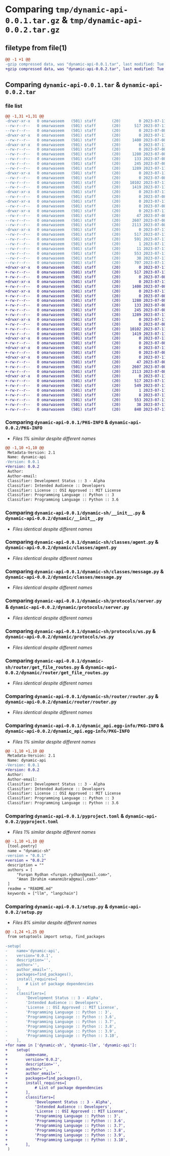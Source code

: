 # Comparing `tmp/dynamic-api-0.0.1.tar.gz` & `tmp/dynamic-api-0.0.2.tar.gz`

## filetype from file(1)

```diff
@@ -1 +1 @@
-gzip compressed data, was "dynamic-api-0.0.1.tar", last modified: Tue Jul 11 22:02:09 2023, max compression
+gzip compressed data, was "dynamic-api-0.0.2.tar", last modified: Tue Jul 11 22:14:41 2023, max compression
```

## Comparing `dynamic-api-0.0.1.tar` & `dynamic-api-0.0.2.tar`

### file list

```diff
@@ -1,31 +1,31 @@
-drwxr-xr-x   0 omarwaseem   (501) staff       (20)        0 2023-07-11 22:02:09.575732 dynamic-api-0.0.1/
--rw-r--r--   0 omarwaseem   (501) staff       (20)      517 2023-07-11 22:02:09.575569 dynamic-api-0.0.1/PKG-INFO
--rw-r--r--   0 omarwaseem   (501) staff       (20)        0 2023-07-08 22:39:44.000000 dynamic-api-0.0.1/README.md
-drwxr-xr-x   0 omarwaseem   (501) staff       (20)        0 2023-07-11 22:02:09.572696 dynamic-api-0.0.1/dynamic-sh/
--rw-r--r--   0 omarwaseem   (501) staff       (20)     1400 2023-07-08 22:39:44.000000 dynamic-api-0.0.1/dynamic-sh/__init__.py
-drwxr-xr-x   0 omarwaseem   (501) staff       (20)        0 2023-07-11 22:02:09.573580 dynamic-api-0.0.1/dynamic-sh/classes/
--rw-r--r--   0 omarwaseem   (501) staff       (20)        0 2023-07-08 22:39:44.000000 dynamic-api-0.0.1/dynamic-sh/classes/__init__.py
--rw-r--r--   0 omarwaseem   (501) staff       (20)     1280 2023-07-08 22:39:44.000000 dynamic-api-0.0.1/dynamic-sh/classes/agent.py
--rw-r--r--   0 omarwaseem   (501) staff       (20)      133 2023-07-08 22:39:44.000000 dynamic-api-0.0.1/dynamic-sh/classes/chain.py
--rw-r--r--   0 omarwaseem   (501) staff       (20)      245 2023-07-08 22:39:44.000000 dynamic-api-0.0.1/dynamic-sh/classes/logger.py
--rw-r--r--   0 omarwaseem   (501) staff       (20)     1289 2023-07-11 18:24:11.000000 dynamic-api-0.0.1/dynamic-sh/classes/message.py
-drwxr-xr-x   0 omarwaseem   (501) staff       (20)        0 2023-07-11 22:02:09.574169 dynamic-api-0.0.1/dynamic-sh/protocols/
--rw-r--r--   0 omarwaseem   (501) staff       (20)        0 2023-07-08 22:39:44.000000 dynamic-api-0.0.1/dynamic-sh/protocols/__init__.py
--rw-r--r--   0 omarwaseem   (501) staff       (20)    10102 2023-07-11 18:24:11.000000 dynamic-api-0.0.1/dynamic-sh/protocols/server.py
--rw-r--r--   0 omarwaseem   (501) staff       (20)     1419 2023-07-11 18:24:11.000000 dynamic-api-0.0.1/dynamic-sh/protocols/ws.py
-drwxr-xr-x   0 omarwaseem   (501) staff       (20)        0 2023-07-11 22:02:09.574397 dynamic-api-0.0.1/dynamic-sh/request/
--rw-r--r--   0 omarwaseem   (501) staff       (20)        0 2023-07-08 22:39:44.000000 dynamic-api-0.0.1/dynamic-sh/request/__init__.py
-drwxr-xr-x   0 omarwaseem   (501) staff       (20)        0 2023-07-11 22:02:09.574538 dynamic-api-0.0.1/dynamic-sh/response/
--rw-r--r--   0 omarwaseem   (501) staff       (20)        0 2023-07-08 22:39:44.000000 dynamic-api-0.0.1/dynamic-sh/response/__init__.py
-drwxr-xr-x   0 omarwaseem   (501) staff       (20)        0 2023-07-11 22:02:09.574940 dynamic-api-0.0.1/dynamic-sh/router/
--rw-r--r--   0 omarwaseem   (501) staff       (20)       47 2023-07-08 22:39:44.000000 dynamic-api-0.0.1/dynamic-sh/router/__init__.py
--rw-r--r--   0 omarwaseem   (501) staff       (20)     2607 2023-07-08 22:39:44.000000 dynamic-api-0.0.1/dynamic-sh/router/get_file_routes.py
--rw-r--r--   0 omarwaseem   (501) staff       (20)     2113 2023-07-08 22:39:44.000000 dynamic-api-0.0.1/dynamic-sh/router/router.py
-drwxr-xr-x   0 omarwaseem   (501) staff       (20)        0 2023-07-11 22:02:09.575413 dynamic-api-0.0.1/dynamic_api.egg-info/
--rw-r--r--   0 omarwaseem   (501) staff       (20)      517 2023-07-11 22:02:09.000000 dynamic-api-0.0.1/dynamic_api.egg-info/PKG-INFO
--rw-r--r--   0 omarwaseem   (501) staff       (20)      591 2023-07-11 22:02:09.000000 dynamic-api-0.0.1/dynamic_api.egg-info/SOURCES.txt
--rw-r--r--   0 omarwaseem   (501) staff       (20)        1 2023-07-11 22:02:09.000000 dynamic-api-0.0.1/dynamic_api.egg-info/dependency_links.txt
--rw-r--r--   0 omarwaseem   (501) staff       (20)       11 2023-07-11 22:02:09.000000 dynamic-api-0.0.1/dynamic_api.egg-info/top_level.txt
--rw-r--r--   0 omarwaseem   (501) staff       (20)      553 2023-07-11 18:51:44.000000 dynamic-api-0.0.1/pyproject.toml
--rw-r--r--   0 omarwaseem   (501) staff       (20)       38 2023-07-11 22:02:09.575774 dynamic-api-0.0.1/setup.cfg
--rw-r--r--   0 omarwaseem   (501) staff       (20)      707 2023-07-11 22:02:05.000000 dynamic-api-0.0.1/setup.py
+drwxr-xr-x   0 omarwaseem   (501) staff       (20)        0 2023-07-11 22:14:41.735797 dynamic-api-0.0.2/
+-rw-r--r--   0 omarwaseem   (501) staff       (20)      517 2023-07-11 22:14:41.735692 dynamic-api-0.0.2/PKG-INFO
+-rw-r--r--   0 omarwaseem   (501) staff       (20)        0 2023-07-08 22:39:44.000000 dynamic-api-0.0.2/README.md
+drwxr-xr-x   0 omarwaseem   (501) staff       (20)        0 2023-07-11 22:14:41.734026 dynamic-api-0.0.2/dynamic/
+-rw-r--r--   0 omarwaseem   (501) staff       (20)     1400 2023-07-08 22:39:44.000000 dynamic-api-0.0.2/dynamic/__init__.py
+drwxr-xr-x   0 omarwaseem   (501) staff       (20)        0 2023-07-11 22:14:41.734465 dynamic-api-0.0.2/dynamic/classes/
+-rw-r--r--   0 omarwaseem   (501) staff       (20)        0 2023-07-08 22:39:44.000000 dynamic-api-0.0.2/dynamic/classes/__init__.py
+-rw-r--r--   0 omarwaseem   (501) staff       (20)     1280 2023-07-08 22:39:44.000000 dynamic-api-0.0.2/dynamic/classes/agent.py
+-rw-r--r--   0 omarwaseem   (501) staff       (20)      133 2023-07-08 22:39:44.000000 dynamic-api-0.0.2/dynamic/classes/chain.py
+-rw-r--r--   0 omarwaseem   (501) staff       (20)      245 2023-07-08 22:39:44.000000 dynamic-api-0.0.2/dynamic/classes/logger.py
+-rw-r--r--   0 omarwaseem   (501) staff       (20)     1289 2023-07-11 18:24:11.000000 dynamic-api-0.0.2/dynamic/classes/message.py
+drwxr-xr-x   0 omarwaseem   (501) staff       (20)        0 2023-07-11 22:14:41.734731 dynamic-api-0.0.2/dynamic/protocols/
+-rw-r--r--   0 omarwaseem   (501) staff       (20)        0 2023-07-08 22:39:44.000000 dynamic-api-0.0.2/dynamic/protocols/__init__.py
+-rw-r--r--   0 omarwaseem   (501) staff       (20)    10102 2023-07-11 18:24:11.000000 dynamic-api-0.0.2/dynamic/protocols/server.py
+-rw-r--r--   0 omarwaseem   (501) staff       (20)     1419 2023-07-11 18:24:11.000000 dynamic-api-0.0.2/dynamic/protocols/ws.py
+drwxr-xr-x   0 omarwaseem   (501) staff       (20)        0 2023-07-11 22:14:41.734820 dynamic-api-0.0.2/dynamic/request/
+-rw-r--r--   0 omarwaseem   (501) staff       (20)        0 2023-07-08 22:39:44.000000 dynamic-api-0.0.2/dynamic/request/__init__.py
+drwxr-xr-x   0 omarwaseem   (501) staff       (20)        0 2023-07-11 22:14:41.734892 dynamic-api-0.0.2/dynamic/response/
+-rw-r--r--   0 omarwaseem   (501) staff       (20)        0 2023-07-08 22:39:44.000000 dynamic-api-0.0.2/dynamic/response/__init__.py
+drwxr-xr-x   0 omarwaseem   (501) staff       (20)        0 2023-07-11 22:14:41.735161 dynamic-api-0.0.2/dynamic/router/
+-rw-r--r--   0 omarwaseem   (501) staff       (20)       47 2023-07-08 22:39:44.000000 dynamic-api-0.0.2/dynamic/router/__init__.py
+-rw-r--r--   0 omarwaseem   (501) staff       (20)     2607 2023-07-08 22:39:44.000000 dynamic-api-0.0.2/dynamic/router/get_file_routes.py
+-rw-r--r--   0 omarwaseem   (501) staff       (20)     2113 2023-07-08 22:39:44.000000 dynamic-api-0.0.2/dynamic/router/router.py
+drwxr-xr-x   0 omarwaseem   (501) staff       (20)        0 2023-07-11 22:14:41.735555 dynamic-api-0.0.2/dynamic_api.egg-info/
+-rw-r--r--   0 omarwaseem   (501) staff       (20)      517 2023-07-11 22:14:41.000000 dynamic-api-0.0.2/dynamic_api.egg-info/PKG-INFO
+-rw-r--r--   0 omarwaseem   (501) staff       (20)      549 2023-07-11 22:14:41.000000 dynamic-api-0.0.2/dynamic_api.egg-info/SOURCES.txt
+-rw-r--r--   0 omarwaseem   (501) staff       (20)        1 2023-07-11 22:14:41.000000 dynamic-api-0.0.2/dynamic_api.egg-info/dependency_links.txt
+-rw-r--r--   0 omarwaseem   (501) staff       (20)        8 2023-07-11 22:14:41.000000 dynamic-api-0.0.2/dynamic_api.egg-info/top_level.txt
+-rw-r--r--   0 omarwaseem   (501) staff       (20)      553 2023-07-11 22:13:47.000000 dynamic-api-0.0.2/pyproject.toml
+-rw-r--r--   0 omarwaseem   (501) staff       (20)       38 2023-07-11 22:14:41.735830 dynamic-api-0.0.2/setup.cfg
+-rw-r--r--   0 omarwaseem   (501) staff       (20)      840 2023-07-11 22:14:34.000000 dynamic-api-0.0.2/setup.py
```

### Comparing `dynamic-api-0.0.1/PKG-INFO` & `dynamic-api-0.0.2/PKG-INFO`

 * *Files 1% similar despite different names*

```diff
@@ -1,10 +1,10 @@
 Metadata-Version: 2.1
 Name: dynamic-api
-Version: 0.0.1
+Version: 0.0.2
 Author: 
 Author-email: 
 Classifier: Development Status :: 3 - Alpha
 Classifier: Intended Audience :: Developers
 Classifier: License :: OSI Approved :: MIT License
 Classifier: Programming Language :: Python :: 3
 Classifier: Programming Language :: Python :: 3.6
```

### Comparing `dynamic-api-0.0.1/dynamic-sh/__init__.py` & `dynamic-api-0.0.2/dynamic/__init__.py`

 * *Files identical despite different names*

### Comparing `dynamic-api-0.0.1/dynamic-sh/classes/agent.py` & `dynamic-api-0.0.2/dynamic/classes/agent.py`

 * *Files identical despite different names*

### Comparing `dynamic-api-0.0.1/dynamic-sh/classes/message.py` & `dynamic-api-0.0.2/dynamic/classes/message.py`

 * *Files identical despite different names*

### Comparing `dynamic-api-0.0.1/dynamic-sh/protocols/server.py` & `dynamic-api-0.0.2/dynamic/protocols/server.py`

 * *Files identical despite different names*

### Comparing `dynamic-api-0.0.1/dynamic-sh/protocols/ws.py` & `dynamic-api-0.0.2/dynamic/protocols/ws.py`

 * *Files identical despite different names*

### Comparing `dynamic-api-0.0.1/dynamic-sh/router/get_file_routes.py` & `dynamic-api-0.0.2/dynamic/router/get_file_routes.py`

 * *Files identical despite different names*

### Comparing `dynamic-api-0.0.1/dynamic-sh/router/router.py` & `dynamic-api-0.0.2/dynamic/router/router.py`

 * *Files identical despite different names*

### Comparing `dynamic-api-0.0.1/dynamic_api.egg-info/PKG-INFO` & `dynamic-api-0.0.2/dynamic_api.egg-info/PKG-INFO`

 * *Files 1% similar despite different names*

```diff
@@ -1,10 +1,10 @@
 Metadata-Version: 2.1
 Name: dynamic-api
-Version: 0.0.1
+Version: 0.0.2
 Author: 
 Author-email: 
 Classifier: Development Status :: 3 - Alpha
 Classifier: Intended Audience :: Developers
 Classifier: License :: OSI Approved :: MIT License
 Classifier: Programming Language :: Python :: 3
 Classifier: Programming Language :: Python :: 3.6
```

### Comparing `dynamic-api-0.0.1/pyproject.toml` & `dynamic-api-0.0.2/pyproject.toml`

 * *Files 1% similar despite different names*

```diff
@@ -1,10 +1,10 @@
 [tool.poetry]
 name = "dynamic-sh"
-version = "0.0.1"
+version = "0.0.2"
 description = ""
 authors = [
     "Furqan Rydhan <furqan.rydhan@gmail.com>",
     "Aman Ibrahim <amanmibra@gmail.com>"
 ]
 readme = "README.md"
 keywords = ["llm", "langchain"]
```

### Comparing `dynamic-api-0.0.1/setup.py` & `dynamic-api-0.0.2/setup.py`

 * *Files 8% similar despite different names*

```diff
@@ -1,24 +1,25 @@
 from setuptools import setup, find_packages
 
-setup(
-    name='dynamic-api',
-    version='0.0.1',
-    description='',
-    author='',
-    author_email='',
-    packages=find_packages(),
-    install_requires=[
-        # List of package dependencies
-    ],
-    classifiers=[
-        'Development Status :: 3 - Alpha',
-        'Intended Audience :: Developers',
-        'License :: OSI Approved :: MIT License',
-        'Programming Language :: Python :: 3',
-        'Programming Language :: Python :: 3.6',
-        'Programming Language :: Python :: 3.7',
-        'Programming Language :: Python :: 3.8',
-        'Programming Language :: Python :: 3.9',
-        'Programming Language :: Python :: 3.10',
-    ],
+for name in ['dynamic-sh', 'dynamic-llm', 'dynamic-api']:
+    setup(
+        name=name,
+        version='0.0.2',
+        description='',
+        author='',
+        author_email='',
+        packages=find_packages(),
+        install_requires=[
+            # List of package dependencies
+        ],
+        classifiers=[
+            'Development Status :: 3 - Alpha',
+            'Intended Audience :: Developers',
+            'License :: OSI Approved :: MIT License',
+            'Programming Language :: Python :: 3',
+            'Programming Language :: Python :: 3.6',
+            'Programming Language :: Python :: 3.7',
+            'Programming Language :: Python :: 3.8',
+            'Programming Language :: Python :: 3.9',
+            'Programming Language :: Python :: 3.10',
+        ],
 )
```

